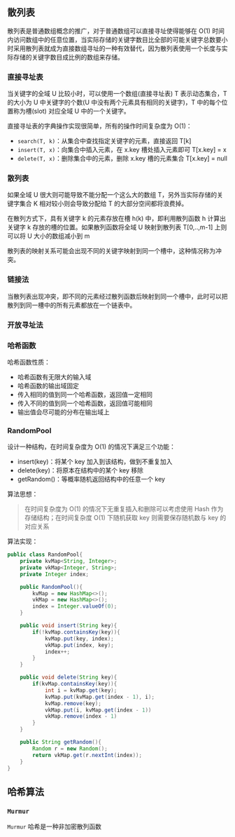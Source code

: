 ## 散列表
散列表是普通数组概念的推广，对于普通数组可以直接寻址使得能够在 O(1) 时间内访问数组中的任意位置，当实际存储的关键字数目比全部的可能关键字总数要小时采用散列表就成为直接数组寻址的一种有效替代，因为散列表使用一个长度与实际存储的关键字数目成比例的数组来存储。
### 直接寻址表
当关键字的全域 U 比较小时，可以使用一个数组(直接寻址表) T 表示动态集合，T 的大小为 U 中关键字的个数(U 中没有两个元素具有相同的关键字)，T 中的每个位置称为槽(slot) 对应全域 U 中的一个关键字。

直接寻址表的字典操作实现很简单，所有的操作时间复杂度为 O(1)：
- ```search(T, k)```：从集合中查找指定关键字的元素，直接返回 T[k] 
- ```insert(T, x)```：向集合中插入元素，在 x.key 槽处插入元素即可 T[x.key] = x 
- ```delete(T, x)```：删除集合中的元素，删除 x.key 槽的元素集合 T[x.key] = null

### 散列表
如果全域 U 很大则可能导致不能分配一个这么大的数组 T，另外当实际存储的关键字集合 K 相对较小则会导致分配给 T 的大部分空间都将浪费掉。

在散列方式下，具有关键字 k 的元素存放在槽 h(k) 中，即利用散列函数 h 计算出关键字 k 存放的槽的位置。如果散列函数将全域 U 映射到散列表 T[0,..,m-1] 上则可以将 U 大小的数组减小到 m

散列表的映射关系可能会出现不同的关键字映射到同一个槽中，这种情况称为冲突。

### 链接法
当散列表出现冲突，即不同的元素经过散列函数后映射到同一个槽中，此时可以把散列到同一槽中的所有元素都放在一个链表中。
### 开放寻址法

### 哈希函数
哈希函数性质：
- 哈希函数有无限大的输入域
- 哈希函数的输出域固定
- 传入相同的值到同一个哈希函数，返回值一定相同
- 传入不同的值到同一个哈希函数，返回值可能相同
- 输出值会尽可能的分布在输出域上

### RandomPool
设计一种结构，在时间复杂度为 O(1) 的情况下满足三个功能：
- insert(key)：将某个 key 加入到该结构，做到不重复加入
- delete(key)：将原本在结构中的某个 key 移除
- getRandom()：等概率随机返回结构中的任意一个 key

算法思想：
> 在时间复杂度为 O(1) 的情况下无重复插入和删除可以考虑使用 Hash 作为存储结构；在时间复杂度 O(1) 下随机获取 key 则需要保存随机数与 key 的对应关系

算法实现：
```java
public class RandomPool{
    private kvMap<String, Integer>;
    private vkMap<Integer, String>;
    private Integer index;

    public RandomPool(){
        kvMap = new HashMap<>();
        vkMap = new HashMap<>();
        index = Integer.valueOf(0);
    }

    public void insert(String key){
        if(!kvMap.containsKey(key)){
            kvMap.put(key, index);
            vkMap.put(index, key);
            index++;
        }
    }

    public void delete(String key){
        if(kvMap.containsKey(key)){
            int i = kvMap.get(key);
            kvMap.put(kvMap.get(index - 1), i);
            kvMap.remove(key);
            vkMap.put(i, kvMap.get(index - 1))
            vkMap.remove(index - 1)
        }
    }

    public String getRandom(){
        Random r = new Random();
        return vkMap.get(r.nextInt(index));
    }
}
```

## 哈希算法


### `Murmur`

`Murmur` 哈希是一种非加密散列函数